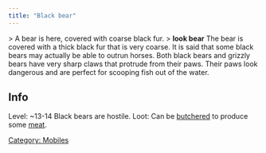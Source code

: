 ```yaml
---
title: "Black bear"
---
```


\> A bear is here, covered with coarse black fur.
\> **look bear**
The bear is covered with a thick black fur that is very coarse. It is
said
that some black bears may actually be able to outrun horses. Both
black
bears and grizzly bears have very sharp claws that protrude from their
paws.
Their paws look dangerous and are perfect for scooping fish out of the
water.

## Info

Level: ~13-14
Black bears are hostile.
Loot: Can be [butchered](butcher "wikilink") to produce some
[meat](meat "wikilink").

[Category: Mobiles](Category:_Mobiles "wikilink")